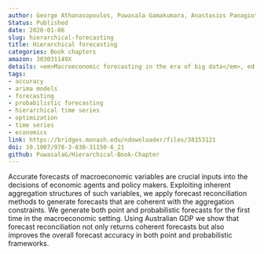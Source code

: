 ```yaml
---
author: George Athanasopoulos, Puwasala Gamakumara, Anastasios Panagiotelis, Rob J Hyndman and Mohamed Affan
Status: Published
date: 2020-01-06
slug: hierarchical-forecasting
title: Hierarchical forecasting
categories: Book chapters
amazon: 303031149X
details: <em>Macroeconomic forecasting in the era of big data</em>, ed. P. Fuleky, Springer, Chapter 21, pp.689-719
tags:
- accuracy
- arima models
- forecasting
- probabilistic forecasting
- hierarchical time series
- optimization
- time series
- economics
link: https://bridges.monash.edu/ndownloader/files/38153121
doi: 10.1007/978-3-030-31150-6_21
github: PuwasalaG/Hierarchical-Book-Chapter
---
```


Accurate forecasts of macroeconomic variables are crucial inputs into the decisions of economic agents and policy makers. Exploiting inherent aggregation structures of such variables, we apply forecast reconciliation methods to generate forecasts that are coherent with the aggregation constraints. We generate both point and probabilistic forecasts for the first time in the macroeconomic setting. Using Australian GDP we show that forecast reconciliation not only returns coherent forecasts but also improves the overall forecast accuracy in both point and probabilistic frameworks.

